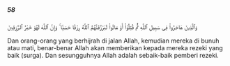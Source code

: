 ##### 58

<span class="ayah">وَٱلَّذِينَ هَاجَرُوا۟ فِى سَبِيلِ ٱللَّهِ ثُمَّ قُتِلُوٓا۟ أَوْ مَاتُوا۟ لَيَرْزُقَنَّهُمُ ٱللَّهُ رِزْقًا حَسَنًۭا ۚ وَإِنَّ ٱللَّهَ لَهُوَ خَيْرُ ٱلرَّٰزِقِينَ</span>

<span class="ayah_translation">Dan orang-orang yang berhijrah di jalan Allah, kemudian mereka di bunuh atau mati, benar-benar Allah akan memberikan kepada mereka rezeki yang baik (surga). Dan sesungguhnya Allah adalah sebaik-baik pemberi rezeki.</span>
